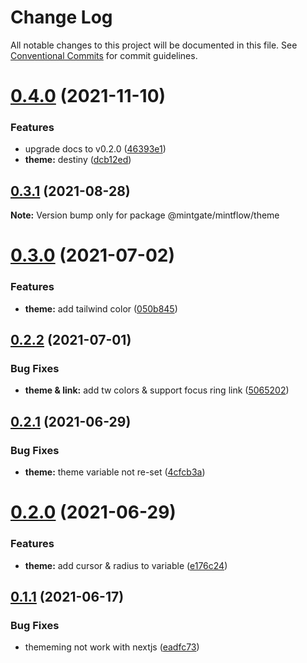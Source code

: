 # Change Log

All notable changes to this project will be documented in this file.
See [Conventional Commits](https://conventionalcommits.org) for commit guidelines.

# [0.4.0](https://github.com/vechai/mintflow/compare/@mintgate/mintflow/theme@0.3.1...@mintgate/mintflow/theme@0.4.0) (2021-11-10)


### Features

* upgrade docs to v0.2.0 ([46393e1](https://github.com/vechai/mintflow/commit/46393e1c7a91b9562b89fe49680f3c3698fb37b9))
* **theme:** destiny ([dcb12ed](https://github.com/vechai/mintflow/commit/dcb12ed6082c9dce591bfbb598d9121ef3ab0821))





## [0.3.1](https://github.com/vechai/mintflow/compare/@mintgate/mintflow/theme@0.3.0...@mintgate/mintflow/theme@0.3.1) (2021-08-28)

**Note:** Version bump only for package @mintgate/mintflow/theme





# [0.3.0](https://github.com/vechai/mintflow/compare/@mintgate/mintflow/theme@0.2.2...@mintgate/mintflow/theme@0.3.0) (2021-07-02)


### Features

* **theme:** add tailwind color ([050b845](https://github.com/vechai/mintflow/commit/050b845bf6dc4d5c999d212ce69378e389a49a74))





## [0.2.2](https://github.com/vechai/mintflow/compare/@mintgate/mintflow/theme@0.2.1...@mintgate/mintflow/theme@0.2.2) (2021-07-01)


### Bug Fixes

* **theme & link:** add tw colors & support focus ring link ([5065202](https://github.com/vechai/mintflow/commit/5065202c07616ad1b69e0b07f9391e395e55f409))





## [0.2.1](https://github.com/vechai/mintflow/compare/@mintgate/mintflow/theme@0.2.0...@mintgate/mintflow/theme@0.2.1) (2021-06-29)


### Bug Fixes

* **theme:** theme variable not re-set ([4cfcb3a](https://github.com/vechai/mintflow/commit/4cfcb3ab9c674f958af6b272a9390b750b0564b1))





# [0.2.0](https://github.com/vechai/mintflow/compare/@mintgate/mintflow/theme@0.1.1...@mintgate/mintflow/theme@0.2.0) (2021-06-29)


### Features

* **theme:** add cursor & radius to variable ([e176c24](https://github.com/vechai/mintflow/commit/e176c24def39299f62b6352183c174d1f3a1bc69))





## [0.1.1](https://github.com/vechai/mintflow/compare/@mintgate/mintflow/theme@0.1.0...@mintgate/mintflow/theme@0.1.1) (2021-06-17)


### Bug Fixes

* thememing not work with nextjs ([eadfc73](https://github.com/vechai/mintflow/commit/eadfc732a9d9995ff8b46bceae51631fa1800b2e))
